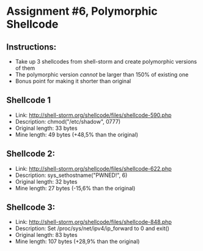 Assignment #6, Polymorphic Shellcode
====================================

Instructions:
-------------
* Take up 3 shellcodes from shell-storm and create polymorphic versions of them
* The polymorphic version *cannot* be larger than 150% of existing one
* Bonus point for making it shorter than original

Shellcode 1
-----------
* Link:				http://shell-storm.org/shellcode/files/shellcode-590.php
* Description:		chmod("/etc/shadow", 0777)
* Original length:	33 bytes
* Mine length:		49 bytes (+48,5% than the original)

Shellcode 2:
------------
* Link:				http://shell-storm.org/shellcode/files/shellcode-622.php
* Description:		sys_sethostname("PWNED!", 6)
* Original length:	32 bytes
* Mine length:		27 bytes (-15,6% than the original)

Shellcode 3:
------------
* Link:				http://shell-storm.org/shellcode/files/shellcode-848.php
* Description:		Set /proc/sys/net/ipv4/ip_forward to 0 and exit() 
* Original length:	83 bytes
* Mine length:		107 bytes (+28,9% than the original)
